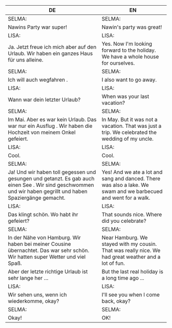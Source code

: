 |DE|EN|
|---|---|
|SELMA:|SELMA:|
|Nawins Party war super!|Nawin's party was great!|
|LISA:|LISA:|
|Ja. Jetzt freue ich mich aber auf den Urlaub. Wir haben ein ganzes Haus für uns alleine.|Yes. Now I'm looking forward to the holiday. We have a whole house for ourselves.|
|SELMA:|SELMA:|
|Ich will auch wegfahren .|I also want to go away.|
|LISA:|LISA:|
|Wann war dein letzter Urlaub?|When was your last vacation?|
|SELMA:|SELMA:|
|Im Mai. Aber es war kein Urlaub. Das war nur ein Ausflug . Wir haben die Hochzeit von meinem Onkel gefeiert.|In May. But it was not a vacation. That was just a trip. We celebrated the wedding of my uncle.|
|LISA:|LISA:|
|Cool.|Cool.|
|SELMA:|SELMA:|
|Ja! Und wir haben toll gegessen und gesungen und getanzt. Es gab auch einen See . Wir sind geschwommen und wir haben gegrillt und haben Spaziergänge gemacht.|Yes! And we ate a lot and sang and danced. There was also a lake. We swam and we barbecued and went for a walk.|
|LISA:|LISA:|
|Das klingt schön. Wo habt ihr gefeiert?|That sounds nice. Where did you celebrate?|
|SELMA:|SELMA:|
|In der Nähe von Hamburg. Wir haben bei meiner Cousine übernachtet. Das war sehr schön. Wir hatten super Wetter und viel Spaß.|Near Hamburg. We stayed with my cousin. That was really nice. We had great weather and a lot of fun.|
|Aber der letzte richtige Urlaub ist sehr lange her …|But the last real holiday is a long time ago ...|
|LISA:|LISA:|
|Wir sehen uns, wenn ich wiederkomme, okay?|I'll see you when I come back, okay?|
|SELMA:|SELMA:|
|Okay!|OK!|
